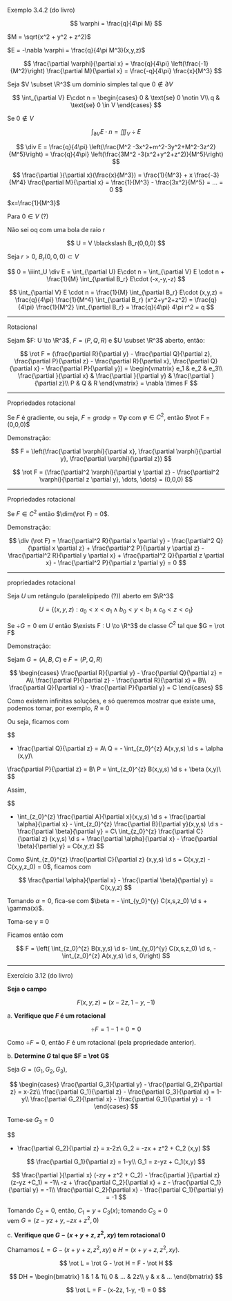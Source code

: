 Exemplo 3.4.2 (do livro)

$$
\varphi = \frac{q}{4\pi M}
$$

$M = \sqrt{x^2 + y^2 + z^2}$

$E = -\nabla \varphi = \frac{q}{4\pi M^3}(x,y,z)$

$$
\frac{\partial \varphi}{\partial x} = \frac{q}{4\pi} \left(\frac{-1}{M^2}\right) \frac{\partial M}{\partial x} = \frac{-q}{4\pi} \frac{x}{M^3}
$$

Seja $V \subset \R^3$ um domínio simples tal que $0 \notin \partial V$

$$
\int_{\partial V} E\cdot n = \begin{cases}
0 & \text{se} 0 \notin V\\
q & \text{se} 0 \in V
\end{cases}
$$

Se $0 \notin V$

$$
\int_{\partial V} E \cdot n = \iiint_V \div E
$$

$$
\div E = \frac{q}{4\pi} \left(\frac{M^2 -3x^2+m^2-3y^2+M^2-3z^2}{M^5}\right)
= \frac{q}{4\pi} \left(\frac{3M^2 -3(x^2+y^2+z^2)}{M^5}\right)
$$

$$
\frac{\partial }{\partial x}(\frac{x}{M^3}) = \frac{1}{M^3} + x \frac{-3}{M^4} \frac{\partial M}{\partial x} = \frac{1}{M^3} - \frac{3x^2}{M^5} = ... = 0
$$

$x=\frac{1}{M^3}$

Para $0 \in V$ (?)

Não sei oq com uma bola de raio r

$$
U = V \blackslash B_r(0,0,0)
$$

Seja $r>0$, $B_r(0,0,0) \subset V$

$$
0 = \iiint_U \div E = \int_{\partial U} E\cdot n = \int_{\partial V} E \cdot n + \frac{1}{M} \int_{\partial B_r} E\cdot (-x,-y,-z)
$$

$$
\int_{\partial V} E \cdot n = \frac{1}{M} \int_{\partial B_r} E\cdot (x,y,z)
= \frac{q}{4\pi} \frac{1}{M^4} \int_{\partial B_r} (x^2+y^2+z^2)
= \frac{q}{4\pi} \frac{1}{M^2} \int_{\partial B_r}
= \frac{q}{4\pi} 4\pi r^2 = q
$$

---

Rotacional

Sejam $F: U \to \R^3$, $F = (P,Q,R)$ e $U \subset \R^3$ aberto, então:

$$
\rot F = (\frac{\partial R}{\partial y} - \frac{\partial Q}{\partial z}, \frac{\partial P}{\partial z} - \frac{\partial R}{\partial x}, \frac{\partial Q}{\partial x} - \frac{\partial P}{\partial y})
= \begin{vmatrix}
e_1 & e_2 & e_3\\
\frac{\partial }{\partial x} & \frac{\partial }{\partial y} & \frac{\partial }{\partial z}\\
P & Q & R
\end{vmatrix} = \nabla \times F
$$

---

Propriedades rotacional

Se $F$ é gradiente, ou seja, $F = grad \varphi = \nabla \varphi$ com $\varphi \in C^2$, então $\rot F = (0,0,0)$

Demonstração:

$$
F = \left(\frac{\partial \varphi}{\partial x}, \frac{\partial \varphi}{\partial y}, \frac{\partial \varphi}{\partial z})
$$

$$
\rot F = (\frac{\partial^2 \varphi}{\partial y \partial z} - \frac{\partial^2 \varphi}{\partial z \partial y}, \dots, \dots) = (0,0,0)
$$

---

Propriedades rotacional

Se $F \in C^2$ então $\dim(\rot F) = 0$.

Demonstração:

$$
\div (\rot F) = \frac{\partial^2 R}{\partial x \partial y} - \frac{\partial^2 Q}{\partial x \partial z} + \frac{\partial^2 P}{\partial y \partial z} - \frac{\partial^2 R}{\partial y \partial x} + \frac{\partial^2 Q}{\partial z \partial x} - \frac{\partial^2 P}{\partial z \partial y} = 0
$$

---

propriedades rotacional

Seja $U$ um retângulo (paralelipípedo (?)) aberto em $\R^3$

$$
U = \{(x,y,z) : a_0 < x < a_1 \land b_0 < y < b_1 \land c_0 < z < c_1\}
$$

Se $\div G = 0$ em $U$ então $\exists F : U \to \R^3$ de classe $C^2$ tal que $G = \rot F$

Demonstração:

Sejam $G = (A,B,C)$ e $F = (P, Q, R)$

$$
\begin{cases}
\frac{\partial R}{\partial y} - \frac{\partial Q}{\partial z} = A\\
\frac{\partial P}{\partial z} - \frac{\partial R}{\partial x} = B\\
\frac{\partial Q}{\partial x} - \frac{\partial P}{\partial y} = C
\end{cases}
$$

Como existem infinitas soluções, e só queremos mostrar que existe uma, podemos tomar, por exemplo, $R \equiv 0$

Ou seja, ficamos com

$$
- \frac{\partial Q}{\partial z} = A\\
Q = - \int_{z_0}^{z} A(x,y,s) \d s + \alpha (x,y)\\

\frac{\partial P}{\partial z} = B\\
P = \int_{z_0}^{z} B(x,y,s) \d s + \beta (x,y)\\
$$

Assim,

$$
- \int_{z_0}^{z} \frac{\partial A}{\partial x}(x,y,s) \d s + \frac{\partial \alpha}{\partial x} - \int_{z_0}^{z} \frac{\partial B}{\partial y}(x,y,s) \d s - \frac{\partial \beta}{\partial y} = C\\
\int_{z_0}^{z} \frac{\partial C}{\partial z} (x,y,s) \d s + \frac{\partial \alpha}{\partial x} - \frac{\partial \beta}{\partial y} = C(x,y,z)
$$

Como $\int_{z_0}^{z} \frac{\partial C}{\partial z} (x,y,s) \d s = C(x,y,z) - C(x,y,z_0) = 0$, ficamos com

$$
\frac{\partial \alpha}{\partial x} - \frac{\partial \beta}{\partial y} = C(x,y,z)
$$

Tomando $\alpha = 0$, fica-se com $\beta = - \int_{y_0}^{y} C(x,s,z_0) \d s + \gamma(x)$.

Toma-se $\gamma \equiv 0$

Ficamos então com

$$
F = \left( \int_{z_0}^{z} B(x,y,s) \d s- \int_{y_0}^{y} C(x,s,z_0) \d s, -\int_{z_0}^{z} A(x,y,s) \d s, 0\right)
$$

---

Exercício 3.12 (do livro)

**Seja o campo**

$$
F(x,y,z) = (x-2z, 1-y, -1)
$$

a. **Verifique que $F$ é um rotacional**

$$
\div F = 1 - 1 + 0 = 0
$$

Como $\div F = 0$, então $F$ é um rotacional (pela propriedade anterior).

b. **Determine $G$ tal que $F = \rot G$**

Seja $G = (G_1, G_2, G_3)$,

$$
\begin{cases}
\frac{\partial G_3}{\partial y} - \frac{\partial G_2}{\partial z} = x-2z\\
\frac{\partial G_1}{\partial z} - \frac{\partial G_3}{\partial x} = 1-y\\
\frac{\partial G_2}{\partial x} - \frac{\partial G_1}{\partial y} = -1
\end{cases}
$$

Tome-se $G_3 = 0$

$$
- \frac{\partial G_2}{\partial z} = x-2z\\
G_2 = -zx + z^2 + C_2 (x,y)
$$

$$
\frac{\partial G_1}{\partial z} = 1-y\\
G_1 = z-yz + C_1(x,y)
$$

$$
\frac{\partial }{\partial x} (-zy + z^2 + C_2) - \frac{\partial }{\partial z} (z-yz +C_1) = -1\\
-z + \frac{\partial C_2}{\partial x} + z - \frac{\partial C_1}{\partial y} = -1\\
\frac{\partial C_2}{\partial x} - \frac{\partial C_1}{\partial y} = -1
$$

Tomando $C_2 = 0$, então, $C_1 = y+C_3(x)$; tomando $C_3 = 0$  
vem $G = (z-yz+y, -zx+z^2, 0)$

c. **Verifique que $G-(x+y+z, z^2, xy)$ tem rotacional $0$**

Chamamos $L = G-(x+y+z, z^2, xy)$ e $H = (x+y+z, z^2, xy)$.

$$
\rot L = \rot G - \rot H = F - \rot H
$$

$$
DH = \begin{bmatrix}
1 & 1 & 1\\
0 & ... & 2z\\
y & x & ...
\end{bmatrix}
$$

$$
\rot L = F - (x-2z, 1-y, -1) = 0
$$
